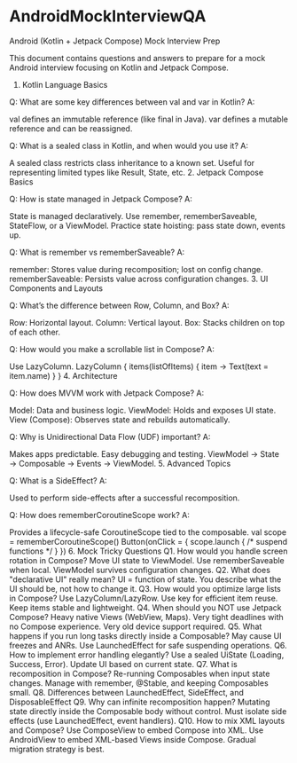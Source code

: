 # AndroidMockInterviewQA

Android (Kotlin + Jetpack Compose) Mock Interview Prep 

This document contains questions and answers to prepare for a mock Android interview focusing on Kotlin and Jetpack Compose.

1. Kotlin Language Basics 

Q: What are some key differences between val and var in Kotlin?
A:

val defines an immutable reference (like final in Java). var defines a mutable reference and can be reassigned. 

Q: What is a sealed class in Kotlin, and when would you use it?
A:

A sealed class restricts class inheritance to a known set. Useful for representing limited types like Result, State, etc. 2. Jetpack Compose Basics 

Q: How is state managed in Jetpack Compose?
A:

State is managed declaratively. Use remember, rememberSaveable, StateFlow, or a ViewModel. Practice state hoisting: pass state down, events up. 

Q: What is remember vs rememberSaveable?
A:

remember: Stores value during recomposition; lost on config change. rememberSaveable: Persists value across configuration changes. 3. UI Components and Layouts 

Q: What’s the difference between Row, Column, and Box?
A:

Row: Horizontal layout. Column: Vertical layout. Box: Stacks children on top of each other. 

Q: How would you make a scrollable list in Compose?
A:

Use LazyColumn. LazyColumn { items(listOfItems) { item -> Text(text = item.name) } } 4. Architecture 

Q: How does MVVM work with Jetpack Compose?
A:

Model: Data and business logic. ViewModel: Holds and exposes UI state. View (Compose): Observes state and rebuilds automatically. 

Q: Why is Unidirectional Data Flow (UDF) important?
A:

Makes apps predictable. Easy debugging and testing. ViewModel → State → Composable → Events → ViewModel. 5. Advanced Topics 

Q: What is a SideEffect?
A:

Used to perform side-effects after a successful recomposition. 

Q: How does rememberCoroutineScope work?
A:

Provides a lifecycle-safe CoroutineScope tied to the composable. val scope = rememberCoroutineScope() Button(onClick = { scope.launch { /* suspend functions */ } }) 6. Mock Tricky Questions Q1. How would you handle screen rotation in Compose? Move UI state to ViewModel. Use rememberSaveable when local. ViewModel survives configuration changes. Q2. What does "declarative UI" really mean? UI = function of state. You describe what the UI should be, not how to change it. Q3. How would you optimize large lists in Compose? Use LazyColumn/LazyRow. Use key for efficient item reuse. Keep items stable and lightweight. Q4. When should you NOT use Jetpack Compose? Heavy native Views (WebView, Maps). Very tight deadlines with no Compose experience. Very old device support required. Q5. What happens if you run long tasks directly inside a Composable? May cause UI freezes and ANRs. Use LaunchedEffect for safe suspending operations. Q6. How to implement error handling elegantly? Use a sealed UiState (Loading, Success, Error). Update UI based on current state. Q7. What is recomposition in Compose? Re-running Composables when input state changes. Manage with remember, @Stable, and keeping Composables small. Q8. Differences between LaunchedEffect, SideEffect, and DisposableEffect Q9. Why can infinite recomposition happen? Mutating state directly inside the Composable body without control. Must isolate side effects (use LaunchedEffect, event handlers). Q10. How to mix XML layouts and Compose? Use ComposeView to embed Compose into XML. Use AndroidView to embed XML-based Views inside Compose. Gradual migration strategy is best. 



